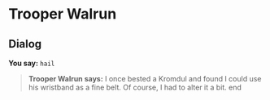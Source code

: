 # Trooper Walrun
## Dialog

**You say:** `hail`



>**Trooper Walrun says:** I once bested a Kromdul and found I could use his wristband as a fine belt.  Of course, I had to alter it a bit.
end